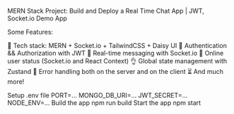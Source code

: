 MERN Stack Project: Build and Deploy a Real Time Chat App | JWT, Socket.io
Demo App

Some Features:

🌟 Tech stack: MERN + Socket.io + TailwindCSS + Daisy UI
🎃 Authentication && Authorization with JWT
👾 Real-time messaging with Socket.io
🚀 Online user status (Socket.io and React Context)
👌 Global state management with Zustand
🐞 Error handling both on the server and on the client
⏳ And much more!

Setup .env file
PORT=...
MONGO_DB_URI=...
JWT_SECRET=...
NODE_ENV=...
Build the app
npm run build
Start the app
npm start
